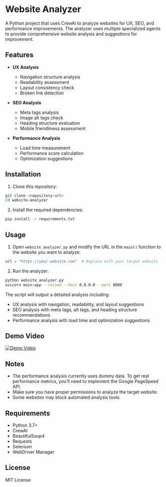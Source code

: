 # Website Analyzer

A Python project that uses CrewAI to analyze websites for UX, SEO, and performance improvements. The analyzer uses multiple specialized agents to provide comprehensive website analysis and suggestions for improvement.

## Features

- **UX Analysis**
  - Navigation structure analysis
  - Readability assessment
  - Layout consistency check
  - Broken link detection

- **SEO Analysis**
  - Meta tags analysis
  - Image alt tags check
  - Heading structure evaluation
  - Mobile friendliness assessment

- **Performance Analysis**
  - Load time measurement
  - Performance score calculation
  - Optimization suggestions

## Installation

1. Clone this repository:
```bash
git clone <repository-url>
cd website-analyzer
```

2. Install the required dependencies:
```bash
pip install -r requirements.txt
```

## Usage

1. Open `website_analyzer.py` and modify the URL in the `main()` function to the website you want to analyze:
```python
url = "https://your-website.com"  # Replace with your target website
```

2. Run the analyzer:
```bash
python website_analyzer.py
uvicorn main:app --reload --host 0.0.0.0 --port 8000
```

The script will output a detailed analysis including:
- UX analysis with navigation, readability, and layout suggestions
- SEO analysis with meta tags, alt tags, and heading structure recommendations
- Performance analysis with load time and optimization suggestions

## Demo Video

[![Demo Video](https://img.youtube.com/vi/VZy2O9InL2o/0.jpg)](https://youtu.be/VZy2O9InL2o?si=KoDBquI9VE6raGQE)

## Notes

- The performance analysis currently uses dummy data. To get real performance metrics, you'll need to implement the Google PageSpeed API.
- Make sure you have proper permissions to analyze the target website.
- Some websites may block automated analysis tools.

## Requirements

- Python 3.7+
- CrewAI
- BeautifulSoup4
- Requests
- Selenium
- WebDriver Manager

## License

MIT License